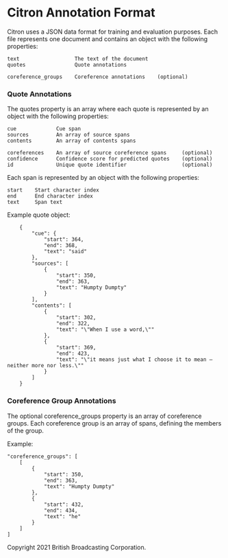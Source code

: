 # Citron Annotation Format #

Citron uses a JSON data format for training and evaluation purposes. Each file represents one document and contains an object with the following properties:

    text                  The text of the document
    quotes                Quote annotations
    
    coreference_groups    Coreference annotations    (optional)

### Quote Annotations ###

The quotes property is an array where each quote is represented by an object with the following properties:

    cue             Cue span
    sources         An array of source spans
    contents        An array of contents spans
    
    coreferences    An array of source coreference spans     (optional)
    confidence      Confidence score for predicted quotes    (optional)
    id              Unique quote identifier                  (optional)

Each span is represented by an object with the following properties:

    start    Start character index
    end      End character index
    text     Span text

Example quote object:

        {
            "cue": {
                "start": 364,
                "end": 368,
                "text": "said"
            },
            "sources": [
                {
                    "start": 350,
                    "end": 363,
                    "text": "Humpty Dumpty"
                }
            ],
            "contents": [
                {
                    "start": 302,
                    "end": 322,
                    "text": "\"When I use a word,\""
                },
                {
                    "start": 369,
                    "end": 423,
                    "text": "\"it means just what I choose it to mean — neither more nor less.\""
                }
            ]
        }

### Coreference Group Annotations ###

The optional coreference_groups property is an array of coreference groups. Each coreference group is an array of spans, defining the members of the group.

Example:

    "coreference_groups": [
        [
            {
                "start": 350,
                "end": 363,
                "text": "Humpty Dumpty"
            },
            {
                "start": 432,
                "end": 434,
                "text": "he"
            }
        ]
    ]

Copyright 2021 British Broadcasting Corporation.
